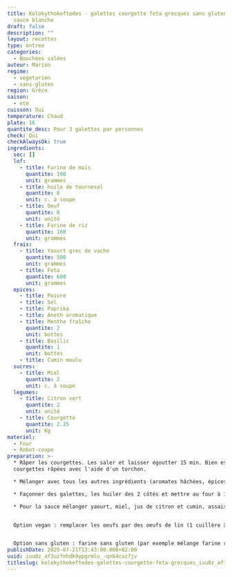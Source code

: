 ```yaml
---
title: Kolokythokeftedes - galettes courgette feta grecques sans gluten - avec
  sauce blanche
draft: false
description: ""
layout: recettes
type: entree
categories:
  - Bouchées salées
auteur: Marion
regime:
  - vegetarien
  - sans-gluten
region: Grèce
saison:
  - ete
cuisson: Oui
temperature: Chaud
plate: 16
quantite_desc: Pour 3 galettes par personnes
check: Oui
checkAlwaysOk: true
ingredients:
  sec: []
  lof:
    - title: Farine de maïs
      quantite: 160
      unit: grammes
    - title: huile de tournesol
      quantite: 8
      unit: c. à soupe
    - title: Oeuf
      quantite: 6
      unit: unité
    - title: Farine de riz
      quantite: 160
      unit: grammes
  frais:
    - title: Yaourt grec de vache
      quantite: 500
      unit: grammes
    - title: Feta
      quantite: 600
      unit: grammes
  epices:
    - title: Poivre
    - title: Sel
    - title: Paprika
    - title: Aneth aromatique
    - title: Menthe fraîche
      quantite: 2
      unit: bottes
    - title: Basilic
      quantite: 1
      unit: bottes
    - title: Cumin moulu
  sucres:
    - title: Miel
      quantite: 2
      unit: c. à soupe
  legumes:
    - title: Citron vert
      quantite: 2
      unit: unité
    - title: Courgette
      quantite: 2.25
      unit: Kg
materiel:
  - Four
  - Robot-coupe
preparation: >-
  * Râper les courgettes. Les saler et laisser égoutter 15 min. Bien essorer les
  courgettes râpées avec l'aide d'un torchon.

  * Mélanger avec tous les autres ingrédients (aromates hâchées, épices, feta, oeufs battus, farine, zeste du citron) sauf le miel, le jus du citron le yaourt qui sont pour la sauce et l'huile qui est pour la cuisson. Normalement pas besoin de re saler, la feta sale  beaucoup et les courgettes sont salées par la première étape.

  * Façonner des galettes, les huiler des 2 côtés et mettre au four à 180°C 20-30 minutes en retournant à mi-cuisson. Pour aller plus vite il est possible de plutôt faire des plaques entières qu'on découpe en parts carrées après ou avant la cuisson avec un couteau.

  * Pour la sauce mélanger yaourt, miel, jus de citron et cumin, assaissonner


  Option vegan : remplacer les oeufs par des oeufs de lin (1 cuillère à soupe de lin moulu pour 2,5 CS d'eau tiède, attendre 10min) ou essayer avec de la farine de pois chiche; la feta par du yaourt de soja (en mettre moins); saler plus. Le yaourt grec par du yaourt de soja, le miel par du sirop d'agave.


  Option sans gluten : farine sans gluten (par exemple mélange farine riz maïs)
publishDate: 2025-07-21T13:43:00.000+02:00
uuid: iuu0z_af3uzfnhdk9ypgrmlu_-qn64cuz7jv
titleslug: kolokythokeftedes-galettes-courgette-feta-grecques_iuu0z_af3uzfnhdk9ypgrmlu_-qn64cuz7jv
---
```

